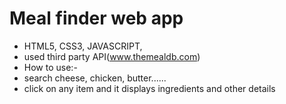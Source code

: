 # Meal finder web app 
 - HTML5, CSS3, JAVASCRIPT,
 - used third party API(www.themealdb.com) 
 - How to use:-
  - search cheese, chicken, butter......
  - click on any item and it displays ingredients and other details